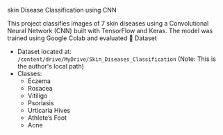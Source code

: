 skin Disease Classification using CNN

This project classifies images of 7 skin diseases using a Convolutional Neural Network (CNN) built with TensorFlow and Keras. The model was trained using Google Colab and evaluated 
 📁 Dataset

- Dataset located at: `/content/drive/MyDrive/Skin_Diseases_Classification` (Note: This is the author's local path)
- Classes:
  - Eczema
  - Rosacea
  - Vitiligo
  - Psoriasis
  - Urticaria Hives
  - Athlete’s Foot
  - Acne
